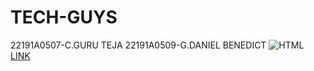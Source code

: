# TECH-GUYS
22191A0507-C.GURU TEJA
22191A0509-G.DANIEL BENEDICT
![HTML](https://github.com/CHENNAMSETTYGURUTEJA/TECH-GUYS/assets/129156861/8d2ba32b-9783-477d-b476-bfb4676d8175)
[LINK](https://chennamsettyguruteja.github.io/TECH-GUYS/)
